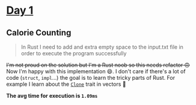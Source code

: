 # [Day 1](https://adventofcode.com/2022/day/1)

## Calorie Counting

> In Rust I need to add and extra empty space to the input.txt
> file in order to execute the program successfully

~~I'm not proud on the solution but I'm a Rust noob so this needs refactor 🙃~~
Now I'm happy with this implementation 😄. I don't care if there's a lot of code (`struct`, `impl`...)
the goal is to learn the tricky parts of Rust. For example I learn about the [`Clone`](https://doc.rust-lang.org/std/clone/trait.Clone.html) trait in vectors 👀

**The avg time for execution is `1.09ms`**
